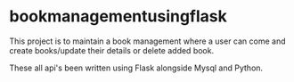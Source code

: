 # bookmanagementusingflask

This project is to maintain a book management where a user can come and create books/update their details or delete added book.

These all api's been written using Flask alongside Mysql and Python.